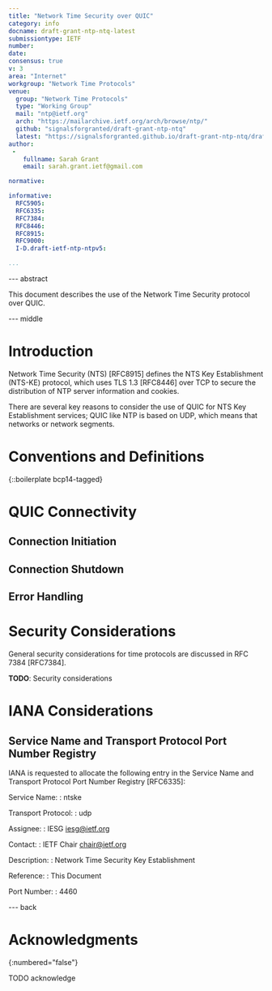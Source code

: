 ```yaml
---
title: "Network Time Security over QUIC"
category: info
docname: draft-grant-ntp-ntq-latest
submissiontype: IETF
number:
date:
consensus: true
v: 3
area: "Internet"
workgroup: "Network Time Protocols"
venue:
  group: "Network Time Protocols"
  type: "Working Group"
  mail: "ntp@ietf.org"
  arch: "https://mailarchive.ietf.org/arch/browse/ntp/"
  github: "signalsforgranted/draft-grant-ntp-ntq"
  latest: "https://signalsforgranted.github.io/draft-grant-ntp-ntq/draft-grant-ntp-ntq.html"
author:
 -
    fullname: Sarah Grant
    email: sarah.grant.ietf@gmail.com

normative:

informative:
  RFC5905:
  RFC6335:
  RFC7384:
  RFC8446:
  RFC8915:
  RFC9000:
  I-D.draft-ietf-ntp-ntpv5:

...
```


--- abstract

This document describes the use of the Network Time Security protocol over QUIC.

--- middle

# Introduction

Network Time Security (NTS) [RFC8915] defines the NTS Key Establishment (NTS-KE) protocol, which uses TLS 1.3 [RFC8446] over TCP to secure the distribution of NTP server information and cookies.

There are several key reasons to consider the use of QUIC for NTS Key Establishment services; QUIC like NTP is based on UDP, which means that networks or network segments.

# Conventions and Definitions

{::boilerplate bcp14-tagged}

# QUIC Connectivity

## Connection Initiation

## Connection Shutdown

## Error Handling

# Security Considerations

General security considerations for time protocols are discussed in RFC 7384 [RFC7384].

**TODO**: Security considerations

# IANA Considerations

## Service Name and Transport Protocol Port Number Registry

IANA is requested to allocate the following entry in the Service Name and Transport Protocol Port Number Registry [RFC6335]:

  Service Name:
  : ntske

  Transport Protocol:
  : udp

  Assignee:
  : IESG <iesg@ietf.org>

  Contact:
  : IETF Chair <chair@ietf.org>

  Description:
  : Network Time Security Key Establishment

  Reference:
  : This Document

  Port Number:
  : 4460


--- back

# Acknowledgments
{:numbered="false"}

TODO acknowledge
